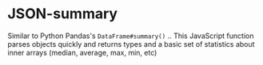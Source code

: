 # JSON-summary
Similar to Python Pandas's `DataFrame#summary()` .. This JavaScript function parses objects quickly and returns types and a basic set of statistics about inner arrays (median, average, max, min, etc)

